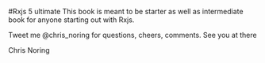 #Rxjs 5 ultimate
This book is meant to be starter as well as intermediate book for anyone starting out with Rxjs.

Tweet me @chris_noring for questions, cheers, comments. See you at there

Chris Noring